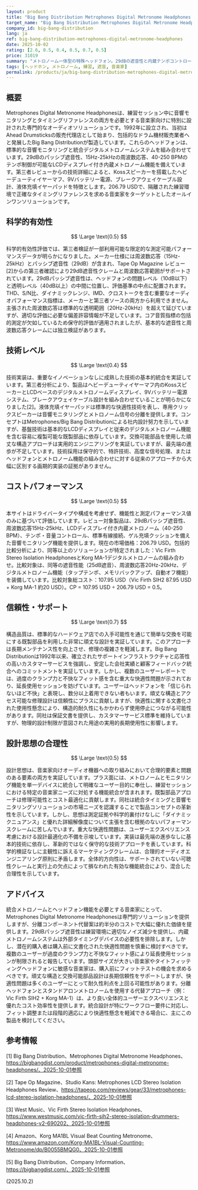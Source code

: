 ```yaml
---
layout: product
title: "Big Bang Distribution Metrophones Digital Metronome Headphones 製品レビュー"
target_name: "Big Bang Distribution Metrophones Digital Metronome Headphones"
company_id: big-bang-distribution
lang: ja
ref: big-bang-distribution-metrophones-digital-metronome-headphones
date: 2025-10-02
rating: [2.6, 0.5, 0.4, 0.5, 0.7, 0.5]
price: 31019
summary: "メトロノーム一体型の特殊ヘッドフォン。29dBの遮音性と内蔵テンポコントロールを備え、基本的な技術と文書化された快適性の問題により中程度のコストパフォーマンス。"
tags: [ヘッドホン, メトロノーム, 練習, 遮音, 音楽家]
permalink: /products/ja/big-bang-distribution-metrophones-digital-metronome-headphones/
---
```

## 概要

Metrophones Digital Metronome Headphonesは、練習セッション中に音響モニタリングとタイミングリファレンスの両方を必要とする音楽家向けに特別に設計された専門的なオーディオソリューションです。1992年に設立され、当初はAhead Drumsticksの販売代理店として始まり、包括的なドラム機材販売業者へと発展したBig Bang Distributionが製造しています。これらのヘッドフォンは、標準的な音響モニタリングと統合デジタルメトロノームシステムを組み合わせています。29dBのパッシブ遮音性、15Hz-25kHzの周波数応答、40-250 BPMのテンポ制御が可能なLCDディスプレイ付き内蔵メトロノーム機能を備えています。第三者レビューからの技術詳細によると、Kossスピーカーを搭載したヘビーデューティイヤーマフ、9Vバッテリー電源、ブレークアウェイケーブル設計、液体充填イヤーパッドを特徴とします。206.79 USDで、隔離された練習環境で正確なタイミングリファレンスを求める音楽家をターゲットとしたオールインワンソリューションです。

## 科学的有効性

$$ \Large \text{0.5} $$

科学的有効性評価では、第三者検証が一部利用可能な限定的な測定可能パフォーマンスデータが明らかになりました。メーカー仕様には周波数応答（15Hz-25kHz）とパッシブ遮音性（29dB）が含まれ、Tape Op Magazine レビュー[2]からの第三者確認により29dB遮音性クレームと周波数応答範囲がサポートされています。29dBパッシブ遮音性は、ヘッドフォンの問題レベル（10dB以下）と透明レベル（40dB以上）の中間に位置し、評価基準の中点に配置されます。THD、S/N比、ダイナミックレンジ、IMD、クロストークを含む重要なオーディオパフォーマンス指標は、メーカーと第三者ソースの両方から利用できません。主張された周波数応答は標準的な透明範囲（20Hz-20kHz）を超えて延びていますが、適切な評価に必要な偏差許容情報が不足しています。コア音質指標の包括的測定が欠如しているため保守的評価が適用されましたが、基本的な遮音性と周波数応答クレームには独立検証があります。

## 技術レベル

$$ \Large \text{0.4} $$

技術実装は、重要なイノベーションなしに成熟した技術の基本的統合を実証しています。第三者分析により、製品はヘビーデューティイヤーマフ内のKossスピーカーとLCDベースのデジタルメトロノームディスプレイ、9Vバッテリー電源システム、ブレークアウェイケーブル設計を組み合わせていることが明らかになりました[2]。液体充填イヤーパッドは標準的な快適性技術を表し、専用クリックスピーカーは音響モニタリングとメトロノーム信号の分離を提供します。コンセプトはMetrophones/Big Bang Distributionによる社内設計努力を示していますが、基盤技術は基本的なLCDディスプレイと従来のデジタルメトロノーム機能を含む容易に複製可能な既製部品に依存しています。交換可能部品を使用した頑丈な構造アプローチは実用的エンジニアリングを実証していますが、最先端の進歩が不足しています。技術採用は保守的で、特許技術、高度な信号処理、またはヘッドフォンとメトロノーム機能の組み合わせに対する従来のアプローチから大幅に区別する画期的実装の証拠がありません。

## コストパフォーマンス

$$ \Large \text{0.5} $$

本サイトはドライバータイプや構成を考慮せず、機能性と測定パフォーマンス値のみに基づいて評価しています。レビュー対象製品は、29dBパッシブ遮音性、周波数応答15Hz-25kHz、LCDディスプレイ付き内蔵メトロノーム（40-250 BPM）、テンポ・音量コントロール、標準有線接続、ゲル充填クッションを備えた音響モニタリング機能を提供します。現在の市場価格：206.79 USD。包括的比較分析により、同等以上のソリューションが特定されました：Vic Firth Stereo Isolation HeadphonesとKorg MA-1デジタルメトロノームの組み合わせ。比較対象は、同等の遮音性能（25dB遮音）、周波数応答20Hz-20kHz、デジタルメトロノーム機能（タップテンポ、メモリバックアップ、自動オフ機能）を装備しています。比較対象総コスト：107.95 USD（Vic Firth SIH2 87.95 USD + Korg MA-1 約20 USD）。CP = 107.95 USD ÷ 206.79 USD = 0.5。

## 信頼性・サポート

$$ \Large \text{0.7} $$

構造品質は、標準的なハードウェア店での入手可能性を通じて簡単な交換を可能にする既製部品を利用した非常に頑丈な設計を実証しています。このアプローチは長期メンテナンス性を向上させ、修理の複雑さを軽減します。Big Bang Distributionは1992年以来、確立されたサポートインフラストラクチャと応答性の高いカスタマーサービスを強調し、安定した会社実績と顧客フィードバック統合へのコミットメントを実証しています。しかし、複数のユーザーレポートでは、過度のクランプ力と不快なフィット感を含む重大な快適性問題が示されており、延長使用セッションを妨げています。ユーザーはヘッドフォンを「信じられないほど不快」と表現し、数分以上着用できない者もいます。頑丈な構造とアクセス可能な修理設計は信頼性にプラスに貢献しますが、快適性に関する文書化された使用性懸念により、構造的耐久性にもかかわらず使用停止につながる可能性があります。同社は保証文書を提供し、カスタマーサービス標準を維持していますが、物理的設計制限が意図された用途の実用的長期使用性に影響します。

## 設計思想の合理性

$$ \Large \text{0.5} $$

設計思想は、音楽家向けオーディオ機器への取り組みにおいて合理的要素と問題のある要素の両方を実証しています。プラス面には、メトロノームとモニタリング機能を単一デバイスに統合して明確なユーザー目的に奉仕し、練習セッションにおける特定の音楽家ニーズに対処する機能統合が含まれます。既製部品アプローチは修理可能性とコスト最適化に貢献します。同社は統合タイミングと音響モニタリングソリューションの市場ニーズを認識することで製品コンセプトの革新性を示しています。しかし、思想は測定証拠や科学的裏付けなしに「ダイナミックニュアンス」と優れた詳細解像度について主張を含む根拠のないパフォーマンスクレームに苦しんでいます。重大な快適性問題は、ユーザーエクスペリエンス考慮における設計最適化の不備を示唆しています。実装は最先端の進歩なしに基本的技術に依存し、革新的ではなく保守的な技術アプローチを表しています。科学的検証なしに主観性に訴えるマーケティングクレームは、合理的オーディオエンジニアリング原則に矛盾します。全体的方向性は、サポートされていない可聴性クレームと実行上の欠点によって損なわれた有効な機能統合により、混合した合理性を示しています。

## アドバイス

統合メトロノームとヘッドフォン機能を必要とする音楽家にとって、Metrophones Digital Metronome Headphonesは専門的ソリューションを提供しますが、分離コンポーネント代替案は約半分のコストで大幅に優れた価値を提供します。29dBパッシブ遮音性は練習環境に適切なノイズ減少を提供し、内蔵メトロノームシステムは外部タイミングデバイスの必要性を排除します。しかし、潜在的購入者は購入前に文書化された快適性問題を慎重に検討すべきです。複数のユーザーが過度のクランプ力と不快なフィット感により延長使用セッションが制限されると報告しています。頭部サイズが大きい音楽家やタイトフィッティングヘッドフォンに敏感な音楽家は、購入前にフィットテストの機会を求めるべきです。頑丈な構造と交換可能部品設計は長期信頼性をサポートしますが、快適性問題は多くのユーザーにとって耐久性利点を上回る可能性があります。分離ヘッドフォンとスタンドアロンメトロノームを使用する代替アプローチ（例：Vic Firth SIH2 + Korg MA-1）は、より良い全体的ユーザーエクスペリエンスと優れたコスト効率性を提供します。統合設計が特にワークフロー要件に対応し、フィット調整または段階的適応により快適性懸念を軽減できる場合に、主にこの製品を検討してください。

## 参考情報

[1] Big Bang Distribution、Metrophones Digital Metronome Headphones、https://bigbangdist.com/product/metrophones-digital-metronome-headphones/、2025-10-01参照

[2] Tape Op Magazine、Studio Kans: Metrophones LCD Stereo Isolation Headphones Review、https://tapeop.com/reviews/gear/33/metrophones-lcd-stereo-isolation-headphones/、2025-10-01参照

[3] West Music、Vic Firth Stereo Isolation Headphones、https://www.westmusic.com/vic-firth-sih2-stereo-isolation-drummers-headphones-v2-690202、2025-10-01参照

[4] Amazon、Korg MA1BL Visual Beat Counting Metronome、https://www.amazon.com/Korg-MA1BL-Visual-Counting-Metronome/dp/B0055BMQG0、2025-10-01参照

[5] Big Bang Distribution、Company Information、https://bigbangdist.com/、2025-10-01参照

(2025.10.2)